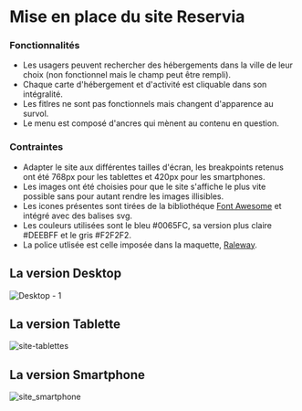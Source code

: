 # Mise en place du site Reservia

### Fonctionnalités

* Les usagers peuvent rechercher des hébergements dans la ville de leur choix (non fonctionnel mais le champ peut être rempli).
* Chaque carte d'hébergement et d'activité est cliquable dans son intégralité.
* Les fitlres ne sont pas fonctionnels mais changent d'apparence au survol.
* Le menu est composé d'ancres qui mènent au contenu en question.

### Contraintes

* Adapter le site aux différentes tailles d'écran, les breakpoints retenus ont été 768px pour les tablettes et 420px pour les smartphones.
* Les images ont été choisies pour que le site s'affiche le plus vite possible sans pour autant rendre les images illisibles.
* Les icones présentes sont tirées de la bibliothéque [Font Awesome](https://fontawesome.com/) et intégré avec des balises svg.
* Les couleurs utilisées sont le bleu #0065FC, sa version plus claire #DEEBFF et le gris #F2F2F2.
* La police utlisée est celle imposée dans la maquette, [Raleway](https://fonts.google.com/specimen/Raleway).

## La version Desktop

![Desktop - 1](https://user-images.githubusercontent.com/25253223/100244612-6c343680-2f37-11eb-9bdd-e5795ffeab97.png)


## La version Tablette

![site-tablettes](https://user-images.githubusercontent.com/25253223/100244623-6fc7bd80-2f37-11eb-99f8-f57a117773f0.png)

## La version Smartphone

![site_smartphone](https://user-images.githubusercontent.com/25253223/100244625-6fc7bd80-2f37-11eb-9bd6-2edc521d2b60.png)
